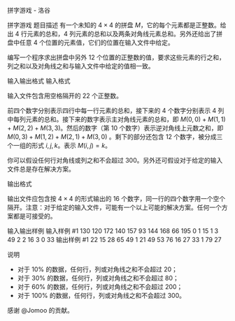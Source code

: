 



拼字游戏 - 洛谷














拼字游戏
题目描述
有一个未知的 $4 \times 4$ 的拼盘 $M$，它的每个元素都是正整数。给出 $4$ 行元素的总和，$4$ 列元素的总和以及两条对角线元素总和。另外还给出了拼盘中任意 $4$ 个位置的元素值，它们的位置在输入文件中给定。

编写一个程序求出拼盘中另外 $12$ 个位置的正整数的值，要求这些元素的行之和，列之和以及对角线之和与输入文件中给定的值相一致。

输入输出格式
输入格式

输入文件包含用空格隔开的 $22$ 个正整数。

前四个数字分别表示四行中每一行元素的总和，接下来的 $4$ 个数字分别表示 $4$ 列中每列元素的总和。接下来的数字表示主对角线元素的总和，即 $M(0, 0)+M(1,1)+M(2, 2)+M(3, 3)$。然后的数字（第 $10$ 个数字）表示逆对角线上元数之和，即 $M(0, 3)+M(1, 2)+M(2, 1)+M(3, 0)$ 。剩下的部分还包含 $12$ 个数字，被分成三个一组的形式 $i,j,k$。表示 $M(i,j)=k$。

你可以假设任何行对角线或列之和不会超过 $300$。另外还可假设对于给定的输入文件总是存在解决方案。

输出格式

输出文件应包含按 $4 \times 4$ 的形式输出的 $16$ 个数字，同一行的四个数字用一个空个隔开。注意：对于给定的输入文件，可能有一个以上可能的解决方案。任何一个方案都是可接受的。

输入输出样例
输入样例 #1
130 120 172 140 157 93 144 168 66 195 0 1 15 1 3 49 2 2 16 3 0 33
输出样例 #1
22 15 28 65
49 1 21 49
53 76 16 27
33 1 79 27

说明
- 对于 $10\%$ 的数据，任何行，列或对角线之和不会超过 $20$；
- 对于 $30\%$ 的数据，任何行，列或对角线之和不会超过 $80$；
- 对于 $60\%$ 的数据，任何行，列或对角线之和不会超过 $200$；
- 对于 $100\%$ 的数据，任何行，列或对角线之和不会超过 $300$。

感谢 @Jomoo 的贡献。







